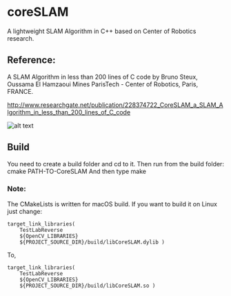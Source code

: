 # coreSLAM

A lightweight SLAM Algorithm in C++ based on Center of Robotics research.

## Reference:

A SLAM Algorithm in less than 200 lines of C code by Bruno Steux, Oussama El Hamzaoui
Mines ParisTech - Center of Robotics, Paris, FRANCE.

http://www.researchgate.net/publication/228374722_CoreSLAM_a_SLAM_Algorithm_in_less_than_200_lines_of_C_code

![alt text](https://github.com/WestTeam/CoreSLAM/blob/master/images/demo.png)

## Build

You need to create a build folder and cd to it.
Then run from the build folder: cmake PATH-TO-CoreSLAM
And then type make

### Note:
The CMakeLists is written for macOS build. If you want to build it on Linux just change:

```
target_link_libraries(
    TestLabReverse
	${OpenCV_LIBRARIES}
    ${PROJECT_SOURCE_DIR}/build/libCoreSLAM.dylib )
```
To,
```
target_link_libraries(
    TestLabReverse
	${OpenCV_LIBRARIES}
    ${PROJECT_SOURCE_DIR}/build/libCoreSLAM.so )
```
